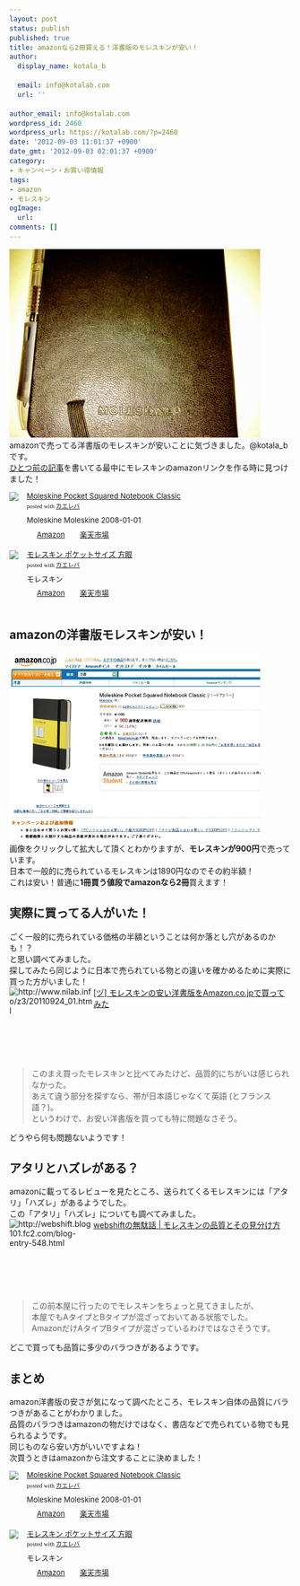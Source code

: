 ```yaml
---
layout: post
status: publish
published: true
title: amazonなら2冊買える！洋書版のモレスキンが安い！
author:
  display_name: kotala_b

  email: info@kotalab.com
  url: ''

author_email: info@kotalab.com
wordpress_id: 2460
wordpress_url: https://kotalab.com/?p=2460
date: '2012-09-03 11:01:37 +0900'
date_gmt: '2012-09-03 02:01:37 +0900'
category:
- キャンペーン・お買い得情報
tags:
- amazon
- モレスキン
ogImage:
  url:
comments: []
---
```

<p><a href="/wp-content/uploads/moleskine_120903.jpg" target="_blank"><img src="/wp-content/uploads/moleskine_120903.jpg" alt="" title="moleskine_120903" width="448" height="336" class="alignnone size-full wp-image-2473" /></a><br />
amazonで売ってる洋書版のモレスキンが安いことに気づきました。@kotala_bです。<br />
<a href="/digital-analog-note" title="最近見えてきた！アナログノートとデジタルノートの使い分け" target="_blank">ひとつ前の記事</a>を書いてる最中にモレスキンのamazonリンクを作る時に見つけました！<br />
</p>
<!--more-->
<div class="kaerebalink-box" style="text-align:left;padding-bottom:20px;font-size:small;/zoom: 1;overflow: hidden;">
<div class="kaerebalink-image" style="float:left;margin:0 15px 10px 0;"><a href="https://www.amazon.co.jp/exec/obidos/ASIN/888370102X/same-22/ref=nosim/" rel="nofollow" target="_blank"><img src="https://images-fe.ssl-images-amazon.com/images/I/41qu4frgjkL._SL160_.jpg" style="border: none;" /></a></div>
<div class="kaerebalink-info" style="line-height:120%;/zoom: 1;overflow: hidden;">
<div class="kaerebalink-name" style="margin-bottom:10px;line-height:120%"><a href="https://www.amazon.co.jp/exec/obidos/ASIN/888370102X/same-22/ref=nosim/" rel="nofollow" target="_blank">Moleskine Pocket Squared Notebook Classic</a>
<div class="kaerebalink-powered-date" style="font-size:8pt;margin-top:5px;font-family:verdana;line-height:120%">posted with <a href="https://kaereba.com" target="_blank">カエレバ</a></div>
</div>
<div class="kaerebalink-detail" style="margin-bottom:5px;">Moleskine Moleskine 2008-01-01    </div>
<div class="kaerebalink-link1" style="margin-top:10px;">
<div class="shoplinkamazon" style="display:inline;margin-right:5px;background: url('https://img.yomereba.com/tam_k_01.gif') 0 0 no-repeat;padding: 2px 0 2px 18px;white-space: nowrap;"><a href="https://www.amazon.co.jp/gp/search?keywords=Moleskine%20Pocket%20Squared%20Notebook%20Classic&__mk_ja_JP=%83J%83%5E%83J%83i&tag=same-22" rel="nofollow" target="_blank" title="アマゾン" >Amazon</a></div>
<div class="shoplinkrakuten" style="display:inline;margin-right:5px;background: url('https://img.yomereba.com/tam_k_01.gif') 0 -50px no-repeat;padding: 2px 0 2px 18px;white-space: nowrap;"><a href="https://hb.afl.rakuten.co.jp/hgc/0fa7afc8.bbfc196a.0fa7afc9.d56c38f1/?pc=http%3A%2F%2Fsearch.rakuten.co.jp%2Fsearch%2Fmall%2FMoleskine%2520Pocket%2520Squared%2520Notebook%2520Classic%2F-%2Ff.1-p.1-s.1-sf.0-st.A-v.2%3Fx%3D0%26scid%3Daf_ich_link_urltxt%26m%3Dhttp%3A%2F%2Fm.rakuten.co.jp%2F" rel="nofollow" target="_blank" title="楽天市場" >楽天市場</a></div>
</div>
</div>
<div class="booklink-footer" style="clear: left"></div>
</div>
<div class="kaerebalink-box" style="text-align:left;padding-bottom:20px;font-size:small;/zoom: 1;overflow: hidden;">
<div class="kaerebalink-image" style="float:left;margin:0 15px 10px 0;"><a href="https://www.amazon.co.jp/exec/obidos/ASIN/B002MP06XM/same-22/ref=nosim/" rel="nofollow" target="_blank"><img src="https://images-fe.ssl-images-amazon.com/images/I/31k4EC1lqFL._SL160_.jpg" style="border: none;" /></a></div>
<div class="kaerebalink-info" style="line-height:120%;/zoom: 1;overflow: hidden;">
<div class="kaerebalink-name" style="margin-bottom:10px;line-height:120%"><a href="https://www.amazon.co.jp/exec/obidos/ASIN/B002MP06XM/same-22/ref=nosim/" rel="nofollow" target="_blank">モレスキン ポケットサイズ 方眼</a>
<div class="kaerebalink-powered-date" style="font-size:8pt;margin-top:5px;font-family:verdana;line-height:120%">posted with <a href="https://kaereba.com" target="_blank">カエレバ</a></div>
</div>
<div class="kaerebalink-detail" style="margin-bottom:5px;"> モレスキン     </div>
<div class="kaerebalink-link1" style="margin-top:10px;">
<div class="shoplinkamazon" style="display:inline;margin-right:5px;background: url('https://img.yomereba.com/tam_k_01.gif') 0 0 no-repeat;padding: 2px 0 2px 18px;white-space: nowrap;"><a href="https://www.amazon.co.jp/gp/search?keywords=%83%82%83%8C%83X%83L%83%93%20%83%7C%83P%83b%83g%83T%83C%83Y&__mk_ja_JP=%83J%83%5E%83J%83i&tag=same-22" rel="nofollow" target="_blank" title="アマゾン" >Amazon</a></div>
<div class="shoplinkrakuten" style="display:inline;margin-right:5px;background: url('https://img.yomereba.com/tam_k_01.gif') 0 -50px no-repeat;padding: 2px 0 2px 18px;white-space: nowrap;"><a href="https://hb.afl.rakuten.co.jp/hgc/0fa7afc8.bbfc196a.0fa7afc9.d56c38f1/?pc=http%3A%2F%2Fsearch.rakuten.co.jp%2Fsearch%2Fmall%2F%25E3%2583%25A2%25E3%2583%25AC%25E3%2582%25B9%25E3%2582%25AD%25E3%2583%25B3%2520%25E3%2583%259D%25E3%2582%25B1%25E3%2583%2583%25E3%2583%2588%25E3%2582%25B5%25E3%2582%25A4%25E3%2582%25BA%2F-%2Ff.1-p.1-s.1-sf.0-st.A-v.2%3Fx%3D0%26scid%3Daf_ich_link_urltxt%26m%3Dhttp%3A%2F%2Fm.rakuten.co.jp%2F" rel="nofollow" target="_blank" title="楽天市場" >楽天市場</a></div>
</div>
</div>
<div class="booklink-footer" style="clear: left"></div>
</div>
<h2>amazonの洋書版モレスキンが安い！</h2>
<p><a href="/wp-content/uploads/moleskine_120903_01.jpg" target="_blank"><img src="/wp-content/uploads/moleskine_120903_01.jpg" alt="" title="moleskine_120903_01" width="448" height="336" class="alignnone size-full wp-image-2471" /></a><br />
画像をクリックして拡大して頂くとわかりますが、<strong>モレスキンが900円</strong>で売っています。<br />
日本で一般的に売られているモレスキンは1890円なのでその約半額！<br />
これは安い！普通に<strong>1冊買う値段でamazonなら2冊</strong>買えます！</p>
<h2>実際に買ってる人がいた！</h2>
<p>ごく一般的に売られている価格の半額ということは何か落とし穴があるのかも！？<br />
と思い調べてみました。<br />
探してみたら同じように日本で売られている物との違いを確かめるために実際に買った方がいました！<br />
<a href="http://www.nilab.info/z3/20110924_01.html" target="_blank"><img src="https://capture.heartrails.com/150x130?http://www.nilab.info/z3/20110924_01.html" alt="http://www.nilab.info/z3/20110924_01.html" width="150" height="130" align="left" /></a><a href="http://www.nilab.info/z3/20110924_01.html" target="_blank">[ヅ] モレスキンの安い洋書版をAmazon.co.jpで買ってみた</a><br style="clear:both;" /></p>
<blockquote><p>このまえ買ったモレスキンと比べてみたけど、品質的にちがいは感じられなかった。<br />
あえて違う部分を探すなら、帯が日本語じゃなくて英語 (とフランス語？)。<br />
というわけで、お安い洋書版を買っても特に問題なさそう。</p></blockquote>
<p>どうやら何も問題ないようです！</p>
<h2>アタリとハズレがある？</h2>
<p>amazonに載ってるレビューを見たところ、送られてくるモレスキンには「アタリ」「ハズレ」があるようでした。<br />
この「アタリ」「ハズレ」についても調べてみました。<br />
<a href="http://webshift.blog101.fc2.com/blog-entry-548.html" target="_blank"><img src="https://capture.heartrails.com/150x130?http://webshift.blog101.fc2.com/blog-entry-548.html" alt="http://webshift.blog101.fc2.com/blog-entry-548.html" width="150" height="130" align="left" /></a><a href="http://webshift.blog101.fc2.com/blog-entry-548.html" target="_blank">webshiftの無駄話 | モレスキンの品質とその見分け方</a><br style="clear:both;" /></p>
<blockquote><p>この前本屋に行ったのでモレスキンをちょっと見てきましたが、<br />
本屋でもAタイプとBタイプが混ざっておいてある状態でした。<br />
AmazonだけAタイプBタイプが混ざっているわけではなさそうです。</p></blockquote>
<p>どこで買っても品質に多少のバラつきがあるようです。</p>
<h2>まとめ</h2>
<p>amazon洋書版の安さが気になって調べたところ、モレスキン自体の品質にバラつきがあることがわかりました。<br />
品質のバラつきはamazonの物だけではなく、書店などで売られている物でも見られるようです。<br />
同じものなら安い方がいいですよね！<br />
次買うときはamazonから注文することに決めました！</p>
<div class="kaerebalink-box" style="text-align:left;padding-bottom:20px;font-size:small;/zoom: 1;overflow: hidden;">
<div class="kaerebalink-image" style="float:left;margin:0 15px 10px 0;"><a href="https://www.amazon.co.jp/exec/obidos/ASIN/888370102X/same-22/ref=nosim/" rel="nofollow" target="_blank"><img src="https://images-fe.ssl-images-amazon.com/images/I/41qu4frgjkL._SL160_.jpg" style="border: none;" /></a></div>
<div class="kaerebalink-info" style="line-height:120%;/zoom: 1;overflow: hidden;">
<div class="kaerebalink-name" style="margin-bottom:10px;line-height:120%"><a href="https://www.amazon.co.jp/exec/obidos/ASIN/888370102X/same-22/ref=nosim/" rel="nofollow" target="_blank">Moleskine Pocket Squared Notebook Classic</a>
<div class="kaerebalink-powered-date" style="font-size:8pt;margin-top:5px;font-family:verdana;line-height:120%">posted with <a href="https://kaereba.com" target="_blank">カエレバ</a></div>
</div>
<div class="kaerebalink-detail" style="margin-bottom:5px;">Moleskine Moleskine 2008-01-01    </div>
<div class="kaerebalink-link1" style="margin-top:10px;">
<div class="shoplinkamazon" style="display:inline;margin-right:5px;background: url('https://img.yomereba.com/tam_k_01.gif') 0 0 no-repeat;padding: 2px 0 2px 18px;white-space: nowrap;"><a href="https://www.amazon.co.jp/gp/search?keywords=Moleskine%20Pocket%20Squared%20Notebook%20Classic&__mk_ja_JP=%83J%83%5E%83J%83i&tag=same-22" rel="nofollow" target="_blank" title="アマゾン" >Amazon</a></div>
<div class="shoplinkrakuten" style="display:inline;margin-right:5px;background: url('https://img.yomereba.com/tam_k_01.gif') 0 -50px no-repeat;padding: 2px 0 2px 18px;white-space: nowrap;"><a href="https://hb.afl.rakuten.co.jp/hgc/0fa7afc8.bbfc196a.0fa7afc9.d56c38f1/?pc=http%3A%2F%2Fsearch.rakuten.co.jp%2Fsearch%2Fmall%2FMoleskine%2520Pocket%2520Squared%2520Notebook%2520Classic%2F-%2Ff.1-p.1-s.1-sf.0-st.A-v.2%3Fx%3D0%26scid%3Daf_ich_link_urltxt%26m%3Dhttp%3A%2F%2Fm.rakuten.co.jp%2F" rel="nofollow" target="_blank" title="楽天市場" >楽天市場</a></div>
</div>
</div>
<div class="booklink-footer" style="clear: left"></div>
</div>
<div class="kaerebalink-box" style="text-align:left;padding-bottom:20px;font-size:small;/zoom: 1;overflow: hidden;">
<div class="kaerebalink-image" style="float:left;margin:0 15px 10px 0;"><a href="https://www.amazon.co.jp/exec/obidos/ASIN/B002MP06XM/same-22/ref=nosim/" rel="nofollow" target="_blank"><img src="https://images-fe.ssl-images-amazon.com/images/I/31k4EC1lqFL._SL160_.jpg" style="border: none;" /></a></div>
<div class="kaerebalink-info" style="line-height:120%;/zoom: 1;overflow: hidden;">
<div class="kaerebalink-name" style="margin-bottom:10px;line-height:120%"><a href="https://www.amazon.co.jp/exec/obidos/ASIN/B002MP06XM/same-22/ref=nosim/" rel="nofollow" target="_blank">モレスキン ポケットサイズ 方眼</a>
<div class="kaerebalink-powered-date" style="font-size:8pt;margin-top:5px;font-family:verdana;line-height:120%">posted with <a href="https://kaereba.com" target="_blank">カエレバ</a></div>
</div>
<div class="kaerebalink-detail" style="margin-bottom:5px;"> モレスキン     </div>
<div class="kaerebalink-link1" style="margin-top:10px;">
<div class="shoplinkamazon" style="display:inline;margin-right:5px;background: url('https://img.yomereba.com/tam_k_01.gif') 0 0 no-repeat;padding: 2px 0 2px 18px;white-space: nowrap;"><a href="https://www.amazon.co.jp/gp/search?keywords=%83%82%83%8C%83X%83L%83%93%20%83%7C%83P%83b%83g%83T%83C%83Y&__mk_ja_JP=%83J%83%5E%83J%83i&tag=same-22" rel="nofollow" target="_blank" title="アマゾン" >Amazon</a></div>
<div class="shoplinkrakuten" style="display:inline;margin-right:5px;background: url('https://img.yomereba.com/tam_k_01.gif') 0 -50px no-repeat;padding: 2px 0 2px 18px;white-space: nowrap;"><a href="https://hb.afl.rakuten.co.jp/hgc/0fa7afc8.bbfc196a.0fa7afc9.d56c38f1/?pc=http%3A%2F%2Fsearch.rakuten.co.jp%2Fsearch%2Fmall%2F%25E3%2583%25A2%25E3%2583%25AC%25E3%2582%25B9%25E3%2582%25AD%25E3%2583%25B3%2520%25E3%2583%259D%25E3%2582%25B1%25E3%2583%2583%25E3%2583%2588%25E3%2582%25B5%25E3%2582%25A4%25E3%2582%25BA%2F-%2Ff.1-p.1-s.1-sf.0-st.A-v.2%3Fx%3D0%26scid%3Daf_ich_link_urltxt%26m%3Dhttp%3A%2F%2Fm.rakuten.co.jp%2F" rel="nofollow" target="_blank" title="楽天市場" >楽天市場</a></div>
</div>
</div>
<div class="booklink-footer" style="clear: left"></div>
</div>
